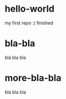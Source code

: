 hello-world
===========

my first repo :)
finished


bla-bla
===========
bla bla bla

more-bla-bla
===========
bla bla bla
